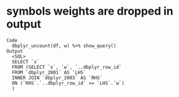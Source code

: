 # symbols weights are dropped in output

    Code
      dbplyr_uncount(df, w) %>% show_query()
    Output
      <SQL>
      SELECT `x`
      FROM (SELECT `x`, `w`, `..dbplyr_row_id`
      FROM `dbplyr_2001` AS `LHS`
      INNER JOIN `dbplyr_2003` AS `RHS`
      ON (`RHS`.`..dbplyr_row_id` <= `LHS`.`w`)
      )

